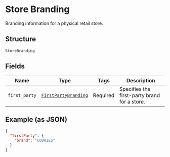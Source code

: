 
# Store Branding

Branding information for a physical retail store.

## Structure

`StoreBranding`

## Fields

| Name | Type | Tags | Description |
|  --- | --- | --- | --- |
| `first_party` | [`FirstPartyBranding`](/doc/models/first-party-branding.md) | Required | Specifies the first-party brand for a store. |

## Example (as JSON)

```json
{
  "firstParty": {
    "brand": "COOKIES"
  }
}
```

